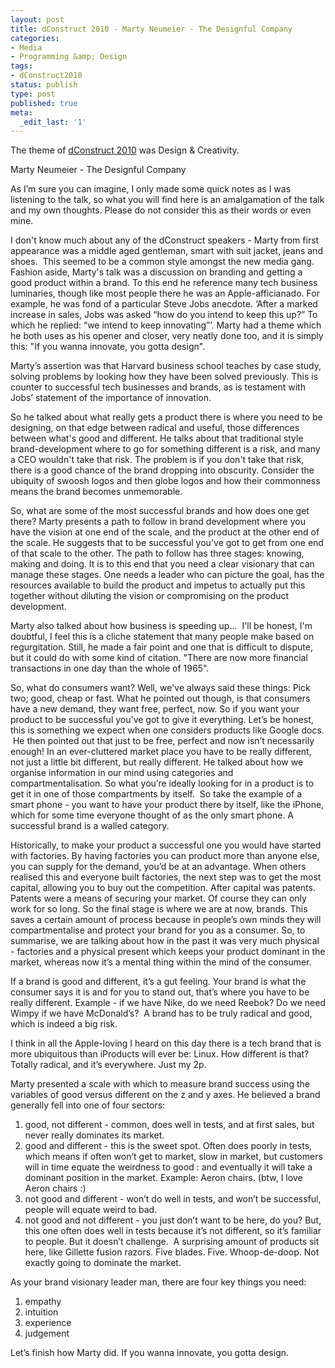 ```yaml
---
layout: post
title: dConstruct 2010 - Marty Neumeier - The Designful Company
categories:
- Media
- Programming &amp; Design
tags:
- dConstruct2010
status: publish
type: post
published: true
meta:
  _edit_last: '1'
---
```

The theme of <a href="http://2010.dconstruct.org/">dConstruct 2010</a> was Design &amp; Creativity.

Marty Neumeier - The Designful Company

As  I’m sure you can imagine, I only made some quick notes as I was  listening to the talk, so what you will find here is an amalgamation of  the talk and my own thoughts. Please do not consider this as their words  or even mine.

I  don't know much about any of the dConstruct speakers - Marty from first  appearance was a middle aged gentleman, smart with suit jacket, jeans  and shoes.  This seemed to be a common style amongst the new media gang.  Fashion aside, Marty's talk was a discussion on branding and getting a  good product within a brand. To this end he reference many tech business  luminaries, though like most people there he was an Apple-afficianado.  For example, he was fond of a particular Steve Jobs anecdote. ‘After a  marked increase in sales, Jobs was asked “how do you intend to keep this  up?” To which he replied: “we intend to keep innovating”’. Marty had a  theme which he both uses as his opener and closer, very neatly done too,  and it is simply this: "If you wanna innovate, you gotta design".

Marty’s  assertion was that Harvard business school teaches by case study,  solving problems by looking how they have been solved previously. This  is counter to successful tech businesses and brands, as is testament  with Jobs’ statement of the importance of innovation.

So  he talked about what really gets a product there is where you need to  be designing, on that edge between radical and useful, those differences  between what's good and different. He talks about that traditional  style brand-development where to go for something different is a risk,  and many a CEO wouldn't take that risk. The problem is if you don't take  that risk, there is a good chance of the brand dropping into obscurity.  Consider the ubiquity of swoosh logos and then globe logos and how  their commonness means the brand becomes unmemorable.

So,  what are some of the most successful brands and how does one get there?  Marty presents a path to follow in brand development where you have the  vision at one end of the scale, and the product at the other end of the  scale. He suggests that to be successful you've got to get from one end  of that scale to the other. The path to follow has three stages:  knowing, making and doing. It is to this end that you need a clear  visionary that can manage these stages. One needs a leader who can  picture the goal, has the resources available to build the product and  impetus to actually put this together without diluting the vision or  compromising on the product development.

Marty  also talked about how business is speeding up...  I'll be honest, I'm  doubtful, I feel this is a cliche statement that many people make based  on regurgitation. Still, he made a fair point and one that is difficult  to dispute, but it could do with some kind of citation. "There are now  more financial transactions in one day than the whole of 1965".

So,  what do consumers want? Well, we've always said these things: Pick two;  good, cheap or fast. What he pointed out though, is that consumers have  a new demand, they want free, perfect, now. So if you want your product  to be successful you've got to give it everything. Let’s be honest,  this is something we expect when one considers products like Google  docs.  He then pointed out that just to be free, perfect and now isn’t  necessarily enough! In an ever-cluttered market place you have to be really  different, not just a little bit different, but really different. He  talked about how we organise information in our mind using categories  and compartmentalisation. So what you’re ideally looking for in a  product is to get it in one of those compartments by itself.  So take  the example of a smart phone - you want to have your product there by  itself, like the iPhone, which for some time everyone thought of as the  only smart phone. A successful brand is a walled category.

Historically,  to make your product a successful one you would have started with  factories. By having factories you can product more than anyone else,  you can supply for the demand, you’d be at an advantage. When others  realised this and everyone built factories, the next step was to get the  most capital, allowing you to buy out the competition. After capital  was patents. Patents were a means of securing your market. Of course  they can only work for so long. So the final stage is where we are at  now, brands. This saves a certain amount of process because in people’s  own minds they will compartmentalise and protect your brand for you as a  consumer. So, to summarise, we are talking about how in the past it was  very much physical - factories and a physical present which keeps your  product dominant in the market, whereas now it’s a mental thing within  the mind of the consumer.

If  a brand is good and different, it’s a gut feeling. Your brand is what  the consumer says it is and for you to stand out, that’s where you have  to be really different. Example - if we have Nike, do we need Reebok? Do  we need Wimpy if we have McDonald’s?  A brand has to be truly radical  and good, which is indeed a big risk.

I  think in all the Apple-loving I heard on this day there is a tech brand  that is more ubiquitous than iProducts will ever be: Linux. How  different is that? Totally radical, and it’s everywhere. Just my 2p.

Marty  presented a scale with which to measure brand success using the  variables of good versus different on the z and y axes. He believed a  brand generally fell into one of four sectors:

1) good, not different - common, does well in tests, and at first sales, but never really dominates its market.
2)  good and different - this is the sweet spot. Often does poorly in  tests, which means if often won’t get to market, slow in market, but  customers will in time equate the weirdness to good : and eventually it  will take a dominant position in the market. Example: Aeron chairs.  (btw, I love Aeron chairs :)
3) not good and different - won’t do well in tests, and won’t be successful, people will equate weird to bad.
4)  not good and not different - you just don’t want to be here, do you?  But, this one often does well in tests because it’s not different, so  it’s familiar to people. But it doesn’t challenge.  A surprising amount  of products sit here, like Gillette fusion razors. Five blades. Five.  Whoop-de-doop. Not exactly going to dominate the market.

As your brand visionary leader man, there are four key things you need:
1) empathy
2) intuition
3) experience
4) judgement

Let’s finish how Marty did. If you wanna innovate, you gotta design.
